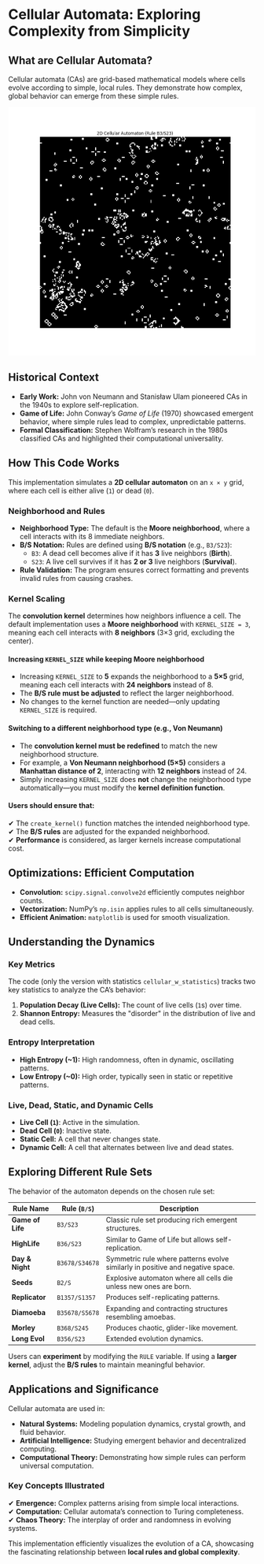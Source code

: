 # Cellular Automata: Exploring Complexity from Simplicity

## What are Cellular Automata?

Cellular automata (CAs) are grid-based mathematical models where cells evolve according to simple, local rules. They demonstrate how complex, global behavior can emerge from these simple rules.

![CA](ca.png)

## Historical Context

- **Early Work:** John von Neumann and Stanisław Ulam pioneered CAs in the 1940s to explore self-replication.
- **Game of Life:** John Conway’s *Game of Life* (1970) showcased emergent behavior, where simple rules lead to complex, unpredictable patterns.
- **Formal Classification:** Stephen Wolfram’s research in the 1980s classified CAs and highlighted their computational universality.

## How This Code Works

This implementation simulates a **2D cellular automaton** on an `x × y` grid, where each cell is either alive (`1`) or dead (`0`).

### **Neighborhood and Rules**

- **Neighborhood Type:** The default is the **Moore neighborhood**, where a cell interacts with its 8 immediate neighbors.
- **B/S Notation:** Rules are defined using **B/S notation** (e.g., `B3/S23`):
  - `B3`: A dead cell becomes alive if it has **3** live neighbors (**Birth**).
  - `S23`: A live cell survives if it has **2 or 3** live neighbors (**Survival**).
- **Rule Validation:** The program ensures correct formatting and prevents invalid rules from causing crashes.

### **Kernel Scaling**

The **convolution kernel** determines how neighbors influence a cell. The default implementation uses a **Moore neighborhood** with `KERNEL_SIZE = 3`, meaning each cell interacts with **8 neighbors** (3×3 grid, excluding the center).

#### **Increasing `KERNEL_SIZE` while keeping Moore neighborhood**

- Increasing `KERNEL_SIZE` to **5** expands the neighborhood to a **5×5** grid, meaning each cell interacts with **24 neighbors** instead of 8.
- The **B/S rule must be adjusted** to reflect the larger neighborhood.
- No changes to the kernel function are needed—only updating `KERNEL_SIZE` is required.

#### **Switching to a different neighborhood type (e.g., Von Neumann)**

- The **convolution kernel must be redefined** to match the new neighborhood structure.
- For example, a **Von Neumann neighborhood (5×5)** considers a **Manhattan distance of 2**, interacting with **12 neighbors** instead of 24.
- Simply increasing `KERNEL_SIZE` does **not** change the neighborhood type automatically—you must modify the **kernel definition function**.

#### **Users should ensure that:**

✔ The `create_kernel()` function matches the intended neighborhood type.  
✔ The **B/S rules** are adjusted for the expanded neighborhood.  
✔ **Performance** is considered, as larger kernels increase computational cost.

## Optimizations: Efficient Computation

- **Convolution:** `scipy.signal.convolve2d` efficiently computes neighbor counts.
- **Vectorization:** NumPy’s `np.isin` applies rules to all cells simultaneously.
- **Efficient Animation:** `matplotlib` is used for smooth visualization.

## **Understanding the Dynamics**

### **Key Metrics**

The code (only the version with statistics `cellular_w_statistics`) tracks two key statistics to analyze the CA’s behavior:

1. **Population Decay (Live Cells):** The count of live cells (`1`s) over time.
2. **Shannon Entropy:** Measures the "disorder" in the distribution of live and dead cells.

### **Entropy Interpretation**

- **High Entropy (~1):** High randomness, often in dynamic, oscillating patterns.
- **Low Entropy (~0):** High order, typically seen in static or repetitive patterns.

### **Live, Dead, Static, and Dynamic Cells**

- **Live Cell (`1`)**: Active in the simulation.
- **Dead Cell (`0`)**: Inactive state.
- **Static Cell:** A cell that never changes state.
- **Dynamic Cell:** A cell that alternates between live and dead states.

## **Exploring Different Rule Sets**

The behavior of the automaton depends on the chosen rule set:

| Rule Name      | Rule (`B/S`)      | Description |
|---------------|------------------|-------------|
| **Game of Life** | `B3/S23`       | Classic rule set producing rich emergent structures. |
| **HighLife**   | `B36/S23`        | Similar to Game of Life but allows self-replication. |
| **Day & Night** | `B3678/S34678`  | Symmetric rule where patterns evolve similarly in positive and negative space. |
| **Seeds**      | `B2/S`           | Explosive automaton where all cells die unless new ones are born. |
| **Replicator** | `B1357/S1357`    | Produces self-replicating patterns. |
| **Diamoeba**   | `B35678/S5678`   | Expanding and contracting structures resembling amoebas. |
| **Morley**     | `B368/S245`      | Produces chaotic, glider-like movement. |
| **Long Evol**  | `B356/S23`       | Extended evolution dynamics. |

Users can **experiment** by modifying the `RULE` variable. If using a **larger kernel**, adjust the **B/S rules** to maintain meaningful behavior.

## **Applications and Significance**

Cellular automata are used in:

- **Natural Systems:** Modeling population dynamics, crystal growth, and fluid behavior.
- **Artificial Intelligence:** Studying emergent behavior and decentralized computing.
- **Computational Theory:** Demonstrating how simple rules can perform universal computation.

### **Key Concepts Illustrated**

✔ **Emergence:** Complex patterns arising from simple local interactions.  
✔ **Computation:** Cellular automata’s connection to Turing completeness.  
✔ **Chaos Theory:** The interplay of order and randomness in evolving systems.

This implementation efficiently visualizes the evolution of a CA, showcasing the fascinating relationship between **local rules and global complexity**.
